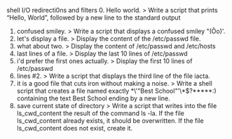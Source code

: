 shell I/O redirecti0ns and filters
0. Hello world. >  Write a script that prints “Hello, World”, followed by a new line to the standard output
1. confused smiley. >  Write a script that displays a confused smiley "(Ôo)'.
2. let's display a file. > Display the content of the /etc/passwd file.
3. what about two. > Display the content of /etc/passwd and /etc/hosts
4. last lines of a file. > Display the last 10 lines of /etc/passwd
5. i'd prefer the first ones actually. > Display the first 10 lines of /etc/passwd
6. lines #2. > Write a script that displays the third line of the file iacta.
7. it is a good file that cuts iron without making a noise. > Write a shell script that creates a file named exactly \*\\'"Best School"\'\\*$\?\*\*\*\*\*:) containing the text Best School ending by a new line.
8. save current state of directory > Write a script that writes into the file ls_cwd_content the result of the command ls -la. If the file ls_cwd_content already exists, it should be overwritten. If the file ls_cwd_content does not exist, create it.

